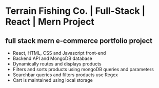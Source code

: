 <H1>Terrain Fishing Co. | Full-Stack | React | Mern Project</H1>
<h2>full stack mern e-commerce portfolio project</h2>

<ul>
 <li>React, HTML, CSS and Javascript front-end</li>
 <li>Backend API and MongoDB database</li>
 <li>Dynamically routes and displays products</li>
 <li>Filters and sorts products using mongoDB queries and parameters</li>
 <li>Searchbar queries and filters products use Regex</li>
 <li>Cart is maintained using local storage </li>

</ul>
